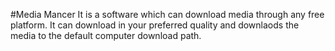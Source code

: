 #Media Mancer 
It is a software which can download media through any free platform. It can download in your preferred quality and downlaods the media to the default computer download path.
